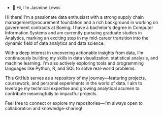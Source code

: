 - 👋 Hi, I’m Jasmine Lewis


Hi there! I'm a passionate data enthusiast with a strong supply chain management/procurement foundation and a rich background in working on government contracts at Boeing. I have a bachelor's degree in Computer Information Systems and am currently pursuing graduate studies in Analytics, marking an exciting step in my mid-career transition into the dynamic field of data analytics and data science.

With a deep interest in uncovering actionable insights from data, I’m continuously building my skills in data visualization, statistical analysis, and machine learning. I'm also actively exploring tools and programming languages like Python, R, and SQL to solve real-world problems.

This GitHub serves as a repository of my journey—featuring projects, coursework, and personal experiments in the world of data. I aim to leverage my technical expertise and growing analytical acumen to contribute meaningfully to impactful projects.

Feel free to connect or explore my repositories—I'm always open to collaboration and knowledge-sharing!
